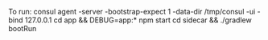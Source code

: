 To run:
consul agent -server -bootstrap-expect 1 -data-dir /tmp/consul -ui -bind 127.0.0.1
cd app && DEBUG=app:* npm start
cd sidecar && ./gradlew bootRun
